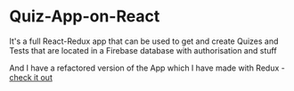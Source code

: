 # Quiz-App-on-React

It's a full React-Redux app that can be used to get and create Quizes and Tests that are located in a Firebase database with authorisation and stuff

And I have a refactored version of the App which I have made with Redux - [check it out](https://github.com/gennady-bars/Quiz-App-on-React-with-Redux)
